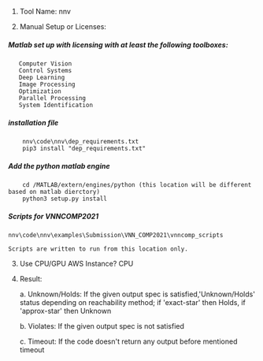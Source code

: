1. Tool Name: nnv

2. Manual Setup or Licenses: 

##### Matlab set up with licensing with at least the following toolboxes:

       Computer Vision
       Control Systems
       Deep Learning
       Image Processing
       Optimization
       Parallel Processing
       System Identification
	   
##### installation file

		nnv\code\nnv\dep_requirements.txt
		pip3 install "dep_requirements.txt"
		
##### Add the python matlab engine

		cd /MATLAB/extern/engines/python (this location will be different based on matlab dierctory)
		python3 setup.py install
		
##### Scripts for VNNCOMP2021

	nnv\code\nnv\examples\Submission\VNN_COMP2021\vnncomp_scripts
	
	Scripts are written to run from this location only.
		
3. Use CPU/GPU AWS Instance? CPU

4. Result: 
	
	a. Unknown/Holds: If the given output spec is satisfied,'Unknown/Holds' status depending on reachability method; if 'exact-star' then Holds, if 'approx-star' then Unknown
	
	b. Violates: If the given output spec is not satisfied
	
	c. Timeout: If the code doesn't return any output before mentioned timeout
